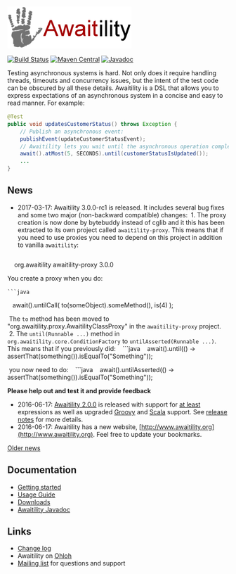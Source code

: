 ![Awaitility](resources/Awaitility_logo_red_small.png) 

[![Build Status](https://travis-ci.org/awaitility/awaitility.svg)](https://travis-ci.org/awaitility/awaitility)
[![Maven Central](https://maven-badges.herokuapp.com/maven-central/org.awaitility/awaitility/badge.svg)](https://maven-badges.herokuapp.com/maven-central/org.awaitility/awaitility)
[![Javadoc](https://javadoc-emblem.rhcloud.com/doc/org.awaitility/awaitility/badge.svg)](http://www.javadoc.io/doc/org.awaitility/awaitility)

Testing asynchronous systems is hard. Not only does it require handling threads, timeouts and concurrency issues, but the intent of the test code can be obscured by all these details. Awaitility is a DSL that allows you to express expectations of an asynchronous system in a concise and easy to read manner. For example:

```java
@Test
public void updatesCustomerStatus() throws Exception {
    // Publish an asynchronous event:
    publishEvent(updateCustomerStatusEvent);
    // Awaitility lets you wait until the asynchronous operation completes:
    await().atMost(5, SECONDS).until(customerStatusIsUpdated());
    ...
}
```

## News
* 2017-03-17: Awaitility 3.0.0-rc1 is released. It includes several bug fixes and some two major (non-backward compatible) changes: 
  1. The proxy creation is now done by bytebuddy instead of cglib and it this has been extracted to its own project called `awaitility-proxy`. This means that if you need to use proxies you need to depend on this project in addition to vanilla `awaitility`:
    
    ```xml
    <dependency>
    	<groupId>org.awaitility</groupId>
    	<artifactId>awaitility-proxy</artifactId>
    	<version>3.0.0</version>
    </dependency>
   
   
   You create a proxy when you do:

    ```java
    await().untilCall( to(someObject).someMethod(), is(4) );
    
  
  The `to` method has been moved to "org.awaitility.proxy.AwaitilityClassProxy" in the `awaitility-proxy` project.
  2. The `until(Runnable ...)` method in `org.awaitility.core.ConditionFactory` to `untilAsserted(Runnable ...)`. This means that if you previously did:
    ```java
    await().until(() -> assertThat(something()).isEqualTo("Something"));
    
    you now need to do:
    ```java
    await().untilAsserted(() -> assertThat(something()).isEqualTo("Something"));
    
  **Please help out and test it and provide feedback** 
  
* 2016-06-17: [Awaitility 2.0.0](http://dl.bintray.com/johanhaleby/generic/awaitility-2.0.0.zip) is released with support for [at least](https://github.com/awaitility/awaitility/wiki/Usage#example-11---at-least) expressions as well as upgraded [Groovy](https://github.com/awaitility/awaitility/wiki/Groovy) and [Scala](https://github.com/awaitility/awaitility/wiki/Scala) support. See [release notes](https://github.com/awaitility/awaitility/wiki/ReleaseNotes20) for more details.
* 2016-06-17: Awaitility has a new website, [http://www.awaitility.org](http://www.awaitility.org). Feel free to update your bookmarks. 

[Older news](https://github.com/awaitility/awaitility/wiki/OldNews)

## Documentation

* [Getting started](https://github.com/awaitility/awaitility/wiki/Getting_started)
* [Usage Guide](https://github.com/awaitility/awaitility/wiki/Usage)
* [Downloads](https://github.com/awaitility/awaitility/wiki/Downloads)
* [Awaitility Javadoc](http://www.javadoc.io/doc/org.awaitility/awaitility/2.0.0)

## Links
* [Change log](https://github.com/awaitility/awaitility/raw/master/changelog.txt)
* Awaitility on [Ohloh](https://www.ohloh.net/p/awaitility)
* [Mailing list](http://groups.google.com/group/awaitility) for questions and support
